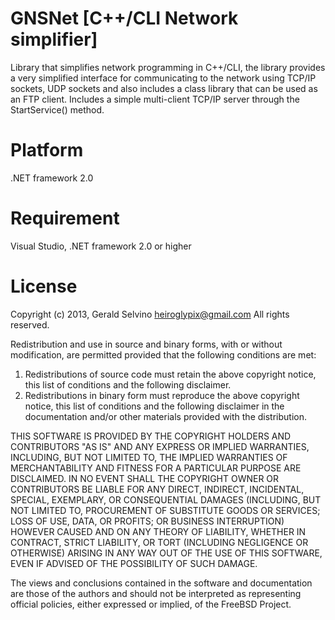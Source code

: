 GNSNet [C++/CLI Network simplifier]
=====================================
Library that simplifies network programming in C++/CLI,
the library provides a very simplified interface for communicating to the 
network using TCP/IP sockets, UDP sockets and also includes a class library that can be used as an FTP client. Includes a simple multi-client TCP/IP server through the StartService() method.

Platform
============================
.NET framework 2.0

Requirement
============================
Visual Studio, 
.NET framework 2.0 or higher

License
============================
Copyright (c) 2013, Gerald Selvino <heiroglypix@gmail.com>
All rights reserved.

Redistribution and use in source and binary forms, with or without
modification, are permitted provided that the following conditions are met: 

1. Redistributions of source code must retain the above copyright notice, this
   list of conditions and the following disclaimer. 
2. Redistributions in binary form must reproduce the above copyright notice,
   this list of conditions and the following disclaimer in the documentation
   and/or other materials provided with the distribution. 

THIS SOFTWARE IS PROVIDED BY THE COPYRIGHT HOLDERS AND CONTRIBUTORS "AS IS" AND
ANY EXPRESS OR IMPLIED WARRANTIES, INCLUDING, BUT NOT LIMITED TO, THE IMPLIED
WARRANTIES OF MERCHANTABILITY AND FITNESS FOR A PARTICULAR PURPOSE ARE
DISCLAIMED. IN NO EVENT SHALL THE COPYRIGHT OWNER OR CONTRIBUTORS BE LIABLE FOR
ANY DIRECT, INDIRECT, INCIDENTAL, SPECIAL, EXEMPLARY, OR CONSEQUENTIAL DAMAGES
(INCLUDING, BUT NOT LIMITED TO, PROCUREMENT OF SUBSTITUTE GOODS OR SERVICES;
LOSS OF USE, DATA, OR PROFITS; OR BUSINESS INTERRUPTION) HOWEVER CAUSED AND
ON ANY THEORY OF LIABILITY, WHETHER IN CONTRACT, STRICT LIABILITY, OR TORT
(INCLUDING NEGLIGENCE OR OTHERWISE) ARISING IN ANY WAY OUT OF THE USE OF THIS
SOFTWARE, EVEN IF ADVISED OF THE POSSIBILITY OF SUCH DAMAGE.

The views and conclusions contained in the software and documentation are those
of the authors and should not be interpreted as representing official policies, 
either expressed or implied, of the FreeBSD Project.